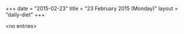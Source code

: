 +++
date = "2015-02-23"
title = "23 February 2015 (Monday)"
layout = "daily-diet"
+++


\<no entries\>

